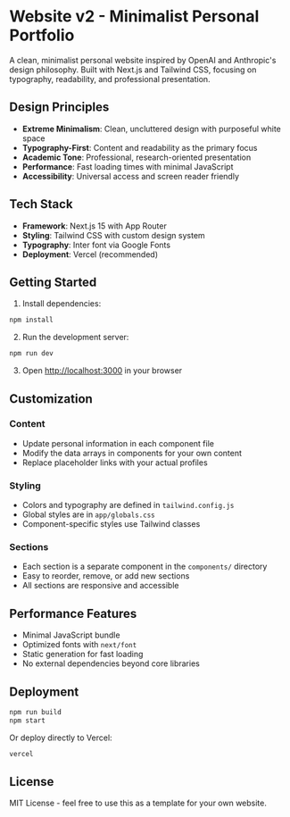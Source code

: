 # Website v2 - Minimalist Personal Portfolio

A clean, minimalist personal website inspired by OpenAI and Anthropic's design philosophy. Built with Next.js and Tailwind CSS, focusing on typography, readability, and professional presentation.

## Design Principles

- **Extreme Minimalism**: Clean, uncluttered design with purposeful white space
- **Typography-First**: Content and readability as the primary focus
- **Academic Tone**: Professional, research-oriented presentation
- **Performance**: Fast loading times with minimal JavaScript
- **Accessibility**: Universal access and screen reader friendly

## Tech Stack

- **Framework**: Next.js 15 with App Router
- **Styling**: Tailwind CSS with custom design system
- **Typography**: Inter font via Google Fonts
- **Deployment**: Vercel (recommended)

## Getting Started

1. Install dependencies:
```bash
npm install
```

2. Run the development server:
```bash
npm run dev
```

3. Open [http://localhost:3000](http://localhost:3000) in your browser

## Customization

### Content
- Update personal information in each component file
- Modify the data arrays in components for your own content
- Replace placeholder links with your actual profiles

### Styling
- Colors and typography are defined in `tailwind.config.js`
- Global styles are in `app/globals.css`
- Component-specific styles use Tailwind classes

### Sections
- Each section is a separate component in the `components/` directory
- Easy to reorder, remove, or add new sections
- All sections are responsive and accessible

## Performance Features

- Minimal JavaScript bundle
- Optimized fonts with `next/font`
- Static generation for fast loading
- No external dependencies beyond core libraries

## Deployment

```bash
npm run build
npm start
```

Or deploy directly to Vercel:
```bash
vercel
```

## License

MIT License - feel free to use this as a template for your own website. 